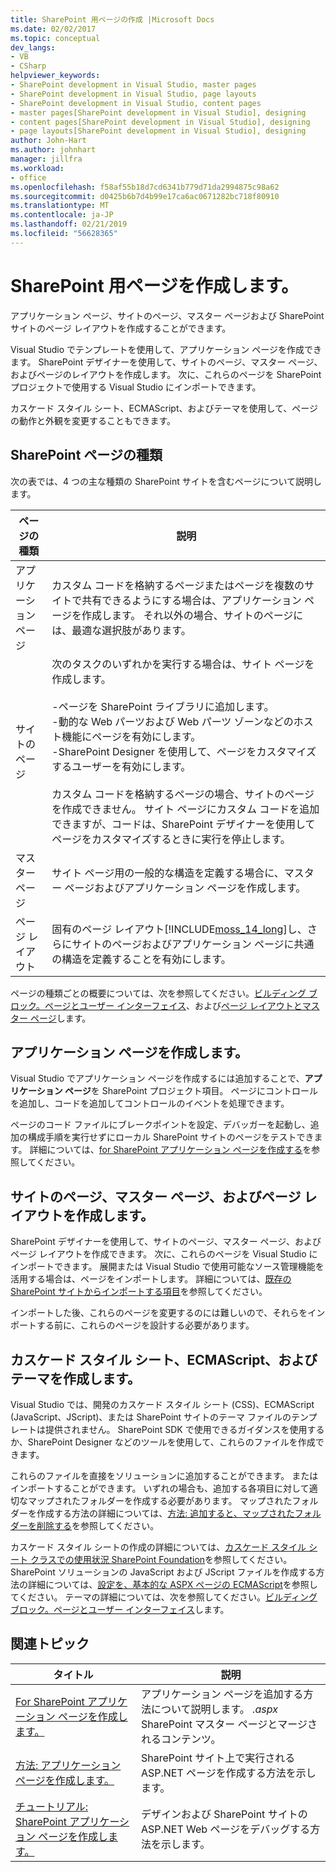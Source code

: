 ```yaml
---
title: SharePoint 用ページの作成 |Microsoft Docs
ms.date: 02/02/2017
ms.topic: conceptual
dev_langs:
- VB
- CSharp
helpviewer_keywords:
- SharePoint development in Visual Studio, master pages
- SharePoint development in Visual Studio, page layouts
- SharePoint development in Visual Studio, content pages
- master pages[SharePoint development in Visual Studio], designing
- content pages[SharePoint development in Visual Studio], designing
- page layouts[SharePoint development in Visual Studio], designing
author: John-Hart
ms.author: johnhart
manager: jillfra
ms.workload:
- office
ms.openlocfilehash: f58af55b18d7cd6341b779d71da2994875c98a62
ms.sourcegitcommit: d0425b6b7d4b99e17ca6ac0671282bc718f80910
ms.translationtype: MT
ms.contentlocale: ja-JP
ms.lasthandoff: 02/21/2019
ms.locfileid: "56628365"
---
```

# <a name="create-pages-for-sharepoint"></a>SharePoint 用ページを作成します。
  アプリケーション ページ、サイトのページ、マスター ページおよび SharePoint サイトのページ レイアウトを作成することができます。

 Visual Studio でテンプレートを使用して、アプリケーション ページを作成できます。 SharePoint デザイナーを使用して、サイトのページ、マスター ページ、およびページのレイアウトを作成します。 次に、これらのページを SharePoint プロジェクトで使用する Visual Studio にインポートできます。

 カスケード スタイル シート、ECMAScript、およびテーマを使用して、ページの動作と外観を変更することもできます。

## <a name="types-of-sharepoint-pages"></a>SharePoint ページの種類
 次の表では、4 つの主な種類の SharePoint サイトを含むページについて説明します。

|ページの種類|説明|
|---------------|-----------------|
|アプリケーション ページ|カスタム コードを格納するページまたはページを複数のサイトで共有できるようにする場合は、アプリケーション ページを作成します。 それ以外の場合、サイトのページには、最適な選択肢があります。|
|サイトのページ|次のタスクのいずれかを実行する場合は、サイト ページを作成します。<br /><br /> -ページを SharePoint ライブラリに追加します。<br />-動的な Web パーツおよび Web パーツ ゾーンなどのホスト機能にページを有効にします。<br />-SharePoint Designer を使用して、ページをカスタマイズするユーザーを有効にします。<br /><br /> カスタム コードを格納するページの場合、サイトのページを作成できません。 サイト ページにカスタム コードを追加できますが、コードは、SharePoint デザイナーを使用してページをカスタマイズするときに実行を停止します。|
|マスター ページ|サイト ページ用の一般的な構造を定義する場合に、マスター ページおよびアプリケーション ページを作成します。|
|ページ レイアウト|固有のページ レイアウト[!INCLUDE[moss_14_long](../sharepoint/includes/moss-14-long-md.md)]し、さらにサイトのページおよびアプリケーション ページに共通の構造を定義することを有効にします。|

 ページの種類ごとの概要については、次を参照してください。[ビルディング ブロック。ページとユーザー インターフェイス](http://go.microsoft.com/fwlink/?LinkID=182095)、および[ページ レイアウトとマスター ページ](http://go.microsoft.com/fwlink/?LinkID=182096)します。

## <a name="create-application-pages"></a>アプリケーション ページを作成します。
 Visual Studio でアプリケーション ページを作成するには追加することで、**アプリケーション ページ**を SharePoint プロジェクト項目。 ページにコントロールを追加し、コードを追加してコントロールのイベントを処理できます。

 ページのコード ファイルにブレークポイントを設定、デバッガーを起動し、追加の構成手順を実行せずにローカル SharePoint サイトのページをテストできます。 詳細については、[for SharePoint アプリケーション ページを作成する](../sharepoint/creating-application-pages-for-sharepoint.md)を参照してください。

## <a name="create-site-pages-master-pages-and-page-layouts"></a>サイトのページ、マスター ページ、およびページ レイアウトを作成します。
 SharePoint デザイナーを使用して、サイトのページ、マスター ページ、およびページ レイアウトを作成できます。 次に、これらのページを Visual Studio にインポートできます。 展開または Visual Studio で使用可能なソース管理機能を活用する場合は、ページをインポートします。 詳細については、[既存の SharePoint サイトからインポートする項目](../sharepoint/importing-items-from-an-existing-sharepoint-site.md)を参照してください。

 インポートした後、これらのページを変更するのには難しいので、それらをインポートする前に、これらのページを設計する必要があります。

## <a name="create-cascading-style-sheets-ecmascript-and-themes"></a>カスケード スタイル シート、ECMAScript、およびテーマを作成します。
 Visual Studio では、開発のカスケード スタイル シート (CSS)、ECMAScript (JavaScript、JScript)、または SharePoint サイトのテーマ ファイルのテンプレートは提供されません。 SharePoint SDK で使用できるガイダンスを使用するか、SharePoint Designer などのツールを使用して、これらのファイルを作成できます。

 これらのファイルを直接をソリューションに追加することができます。 またはインポートすることができます。 いずれの場合も、追加する各項目に対して適切なマップされたフォルダーを作成する必要があります。 マップされたフォルダーを作成する方法の詳細については、[方法: 追加すると、マップされたフォルダーを削除する](../sharepoint/how-to-add-and-remove-mapped-folders.md)を参照してください。

 カスケード スタイル シートの作成の詳細については、[カスケード スタイル シート クラスでの使用状況 SharePoint Foundation](http://go.microsoft.com/fwlink/?LinkID=182098)を参照してください。 SharePoint ソリューションの JavaScript および JScript ファイルを作成する方法の詳細については、[設定を、基本的な ASPX ページの ECMAScript](http://go.microsoft.com/fwlink/?LinkID=182099)を参照してください。 テーマの詳細については、次を参照してください。[ビルディング ブロック。ページとユーザー インターフェイス](http://go.microsoft.com/fwlink/?LinkID=182095)します。

## <a name="related-topics"></a>関連トピック

|タイトル|説明|
|-----------|-----------------|
|[For SharePoint アプリケーション ページを作成します。](../sharepoint/creating-application-pages-for-sharepoint.md)|アプリケーション ページを追加する方法について説明します。 *.aspx* SharePoint マスター ページとマージされるコンテンツ。|
|[方法: アプリケーション ページを作成します。](../sharepoint/how-to-create-an-application-page.md)|SharePoint サイト上で実行される ASP.NET ページを作成する方法を示します。|
|[チュートリアル: SharePoint アプリケーション ページを作成します。](../sharepoint/walkthrough-creating-a-sharepoint-application-page.md)|デザインおよび SharePoint サイトの ASP.NET Web ページをデバッグする方法を示します。|
